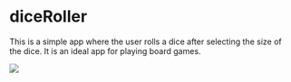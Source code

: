 # diceRoller

This is a simple app where the user rolls a dice after selecting the size of the dice. 
It is an ideal app for playing board games.

![](diceRoller/luckyNumberScreenshots/Screenshot%202021-04-15%20163923.png)



